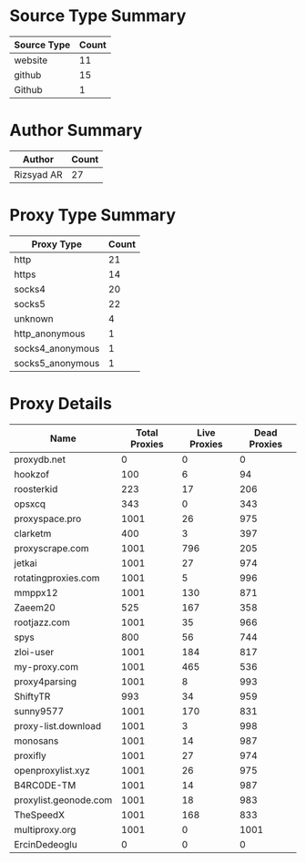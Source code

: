# Source Type Summary

| Source Type | Count |
|-------------|-------|
| website | 11 |
| github | 15 |
| Github | 1 |


# Author Summary

| Author | Count |
|--------|-------|
| Rizsyad AR | 27 |


# Proxy Type Summary

| Proxy Type | Count |
|------------|-------|
| http | 21 |
| https | 14 |
| socks4 | 20 |
| socks5 | 22 |
| unknown | 4 |
| http_anonymous | 1 |
| socks4_anonymous | 1 |
| socks5_anonymous | 1 |


# Proxy Details

| Name | Total Proxies | Live Proxies | Dead Proxies |
|------|---------------|--------------|---------------|
| proxydb.net | 0 | 0 | 0 |
| hookzof | 100 | 6 | 94 |
| roosterkid | 223 | 17 | 206 |
| opsxcq | 343 | 0 | 343 |
| proxyspace.pro | 1001 | 26 | 975 |
| clarketm | 400 | 3 | 397 |
| proxyscrape.com | 1001 | 796 | 205 |
| jetkai | 1001 | 27 | 974 |
| rotatingproxies.com | 1001 | 5 | 996 |
| mmppx12 | 1001 | 130 | 871 |
| Zaeem20 | 525 | 167 | 358 |
| rootjazz.com | 1001 | 35 | 966 |
| spys | 800 | 56 | 744 |
| zloi-user | 1001 | 184 | 817 |
| my-proxy.com | 1001 | 465 | 536 |
| proxy4parsing | 1001 | 8 | 993 |
| ShiftyTR | 993 | 34 | 959 |
| sunny9577 | 1001 | 170 | 831 |
| proxy-list.download | 1001 | 3 | 998 |
| monosans | 1001 | 14 | 987 |
| proxifly | 1001 | 27 | 974 |
| openproxylist.xyz | 1001 | 26 | 975 |
| B4RC0DE-TM | 1001 | 14 | 987 |
| proxylist.geonode.com | 1001 | 18 | 983 |
| TheSpeedX | 1001 | 168 | 833 |
| multiproxy.org | 1001 | 0 | 1001 |
| ErcinDedeoglu | 0 | 0 | 0 |
